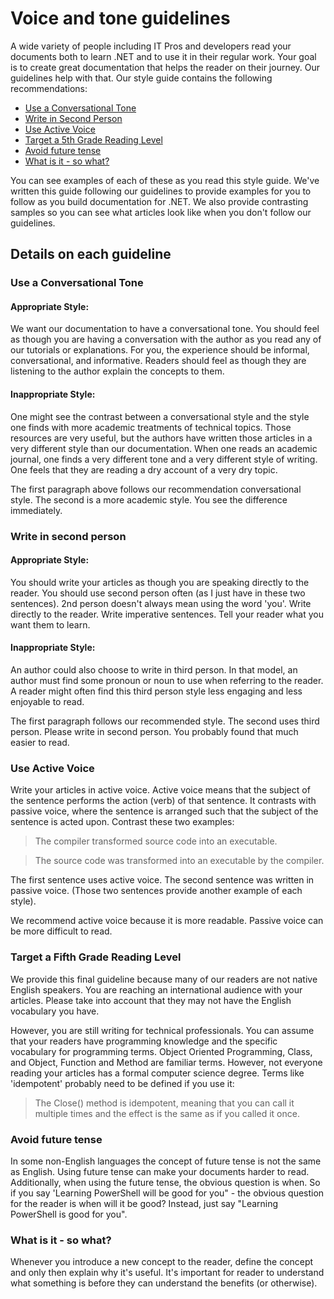 # Voice and tone guidelines

A wide variety of people including IT Pros and developers read your documents both to learn .NET and to use it in their regular work.
Your goal is to create great documentation that helps the reader on their journey. Our guidelines
help with that. Our style guide contains the following recommendations:
- [Use a Conversational Tone](#use-a-conversational-tone)
- [Write in Second Person](#write-in-2nd-person)
- [Use Active Voice](#use-active-voice)
- [Target a 5th Grade Reading Level](#target-a-fifth-grade-reading-level)
- [Avoid future tense](#avoid-future-tense)
- [What is it - so what?](#what-is-it-so-what)

You can see examples of each of these as you read this style guide. We've written this guide
following our guidelines to provide examples for you to follow as you build documentation
for .NET. We also provide contrasting samples so you can see what articles look like
when you don't follow our guidelines.

## Details on each guideline

### Use a Conversational Tone
#### Appropriate Style:
We want our documentation to have a conversational tone. You should feel as though you
are having a conversation with the author as you read any of our tutorials or explanations.
For you, the experience should be informal, conversational, and informative. Readers should
feel as though they are listening to the author explain the concepts to them.

#### Inappropriate Style:
One might see the contrast between a conversational style and the style one finds with
more academic treatments of technical topics. Those resources are very useful, but the authors
have written those articles in a very different style than our documentation. When one reads
an academic journal, one finds a very different tone and a very different style of writing.
One feels that they are reading a dry account of a very dry topic.  

The first paragraph above follows our recommendation conversational style. The second
is a more academic style. You see the difference immediately. 

### Write in second person
#### Appropriate Style:
You should write your articles as though you are speaking directly to the reader. You
should use second person often (as I just have in these two sentences). 2nd person doesn't
always mean using the word 'you'. Write directly to the reader. Write imperative sentences.
Tell your reader what you want them to learn.

#### Inappropriate Style: 
An author could also choose to write in third person. In that model, an author must find some
pronoun or noun to use when referring to the reader. A reader might often find this third
person style less engaging and less enjoyable to read.

The first paragraph follows our recommended style. The second uses third person. Please write
in second person. You probably found that much easier to read.

### Use Active Voice

Write your articles in active voice. Active voice means that the subject of the sentence performs
the action (verb) of that sentence. It contrasts with passive voice, where the sentence is arranged
such that the subject of the sentence is acted upon. Contrast these two examples:

>The compiler transformed source code into an executable.

>The source code was transformed into an executable by the compiler.

The first sentence uses active voice. The second sentence was written in passive voice.
(Those two sentences provide another example of each style).

We recommend active voice because it is more readable. Passive voice can be more difficult to read.

### Target a Fifth Grade Reading Level

We provide this final guideline because many of our readers are not native English speakers.
You are reaching an international audience with your articles. Please take into account that
they may not have the English vocabulary you have.

However, you are still writing for technical professionals. You can assume that your readers
have programming knowledge and the specific vocabulary for programming terms. Object Oriented
Programming, Class, and Object, Function and Method are familiar terms. However, not everyone
reading your articles has a formal computer science degree. Terms like 'idempotent' probably
need to be defined if you use it:

>The Close() method is idempotent, meaning that you can call it multiple times and the effect is
the same as if you called it once.

### Avoid future tense
In some non-English languages the concept of future tense is not the same as English. Using future tense can make your documents harder to read. Additionally, when using the future tense, the obvious question is when. So if you say 'Learning PowerShell will be good for you" - the obvious question for the reader is when will it be good? Instead, just say "Learning PowerShell is good for you".

### What is it - so what?
Whenever you introduce a new concept to the reader, define the concept and only then explain why it's useful. It's important for reader to understand what something is before they can understand the benefits (or otherwise). 
